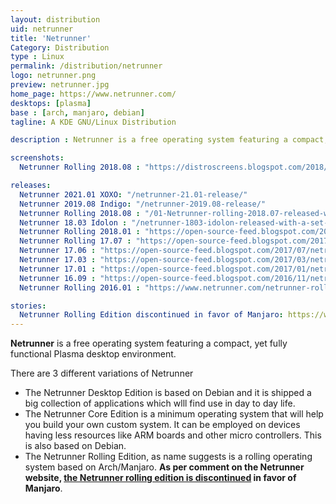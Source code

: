 ```yaml
---
layout: distribution
uid: netrunner
title: 'Netrunner'
Category: Distribution
type : Linux
permalink: /distribution/netrunner
logo: netrunner.png
preview: netrunner.jpg
home_page: https://www.netrunner.com/
desktops: [plasma]
base : [arch, manjaro, debian]
tagline: A KDE GNU/Linux Distribution

description : Netrunner is a free operating system featuring a compact, yet fully functional desktop environment. Read reviews, updates and other stories on Netrunner operating system.

screenshots:
  Netrunner Rolling 2018.08 : "https://distroscreens.blogspot.com/2018/09/netrunner-rolling-201808-plasma.html"

releases:
  Netrunner 2021.01 XOXO: "/netrunner-21.01-release/"
  Netrunner 2019.08 Indigo: "/netrunner-2019.08-release/"
  Netrunner Rolling 2018.08 : "/01-Netrunner-rolling-2018.07-released-with-seamless-gtk-integration/"
  Netrunner 18.03 Idolon : "/netrunner-1803-idolon-released-with-a-set-of-redesigned-artworks/"
  Netrunner Rolling 2018.01 : "https://open-source-feed.blogspot.com/2018/01/netrunner-rolling-201801-released-with.html"
  Netrunner Rolling 17.07 : "https://open-source-feed.blogspot.com/2017/07/netrunner-rolling-201707-snapshot-is.html"
  Netrunner 17.06 : "https://open-source-feed.blogspot.com/2017/07/netrunner-1706-daedalus-released-with.html"
  Netrunner 17.03 : "https://open-source-feed.blogspot.com/2017/03/netrunner-desktop-1703-cyclotron.html"
  Netrunner 17.01 : "https://open-source-feed.blogspot.com/2017/01/netrunner-desktop-1701-baryon-released.html"
  Netrunner 16.09 : "https://open-source-feed.blogspot.com/2016/11/netrunner-desktop-1609-released-for-x64.html"
  Netrunner Rolling 2016.01 : "https://www.netrunner.com/netrunner-rolling-2016-01-released/"

stories:
  Netrunner Rolling Edition discontinued in favor of Manjaro: https://www.netrunner.com/rolling-vs-supporting-manjaro/
---
```

**Netrunner** is a free operating system featuring a compact, yet fully functional Plasma desktop environment.

There are 3 different variations of Netrunner

- The Netrunner Desktop Edition is based on Debian and it is shipped a big collection of applications which wlll find use in day to day life.
- The Netrunner Core Edition is a minimum operating system that will help you build your own custom system. It can be employed on devices having less resources like ARM boards and other micro controllers. This is also based on Debian.
- The Netrunner Rolling Edition, as name suggests is a rolling operating system based on Arch/Manjaro. **As per comment on the Netrunner website, [the Netrunner rolling edition is discontinued](https://disq.us/p/255x9lu) in favor of Manjaro**.
